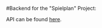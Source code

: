 #Backend for the "Spielplan" Project:

API can be found [here](https://spielplan-pohl.rhcloud.com/api/).

